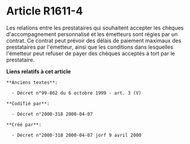 # Article R1611-4

Les relations entre les prestataires qui souhaitent accepter les chèques d'accompagnement personnalisé et les émetteurs sont
régies par un contrat. Ce contrat peut prévoir des délais de paiement maximaux des prestataires par l'émetteur, ainsi que les
conditions dans lesquelles l'émetteur peut refuser de payer des chèques acceptés à tort par le prestataire.

**Liens relatifs à cet article**

	**Anciens textes**:

	  - Décret n°99-862 du 6 octobre 1999 - art. 3 (V)

	**Codifié par**:

	  - Décret n°2000-318 2000-04-07

	**Créé par**:

	  - Décret n°2000-318 2000-04-07 jorf 9 avril 2000
